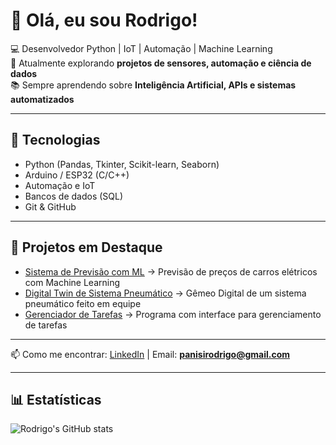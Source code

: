 # 👋 Olá, eu sou Rodrigo!

💻 Desenvolvedor Python | IoT | Automação | Machine Learning  
🚀 Atualmente explorando **projetos de sensores, automação e ciência de dados**  
📚 Sempre aprendendo sobre **Inteligência Artificial, APIs e sistemas automatizados**

---

## 🔧 Tecnologias
- Python (Pandas, Tkinter, Scikit-learn, Seaborn)  
- Arduino / ESP32 (C/C++)  
- Automação e IoT  
- Bancos de dados (SQL)  
- Git & GitHub

---

## 📌 Projetos em Destaque
- [Sistema de Previsão com ML](https://github.com/RPPombo/Sistema-de-Previsao-com-Machine-Learning) → Previsão de preços de carros elétricos com Machine Learning  
- [Digital Twin de Sistema Pneumático](https://github.com/RPPombo/Digital-Twin) → Gêmeo Digital de um sistema pneumático feito em equipe 
- [Gerenciador de Tarefas](https://github.com/RPPombo/Gerenciador-de-Tarefas) → Programa com interface para gerenciamento de tarefas  

---

📫 Como me encontrar: [LinkedIn](https://www.linkedin.com/in/rodrigo-panisi-pombo-ba0a742b4) | Email: **panisirodrigo@gmail.com**

---

## 📊 Estatísticas
![Rodrigo's GitHub stats](https://github-readme-stats.vercel.app/api?username=RPPombo&show_icons=true&theme=dracula)
